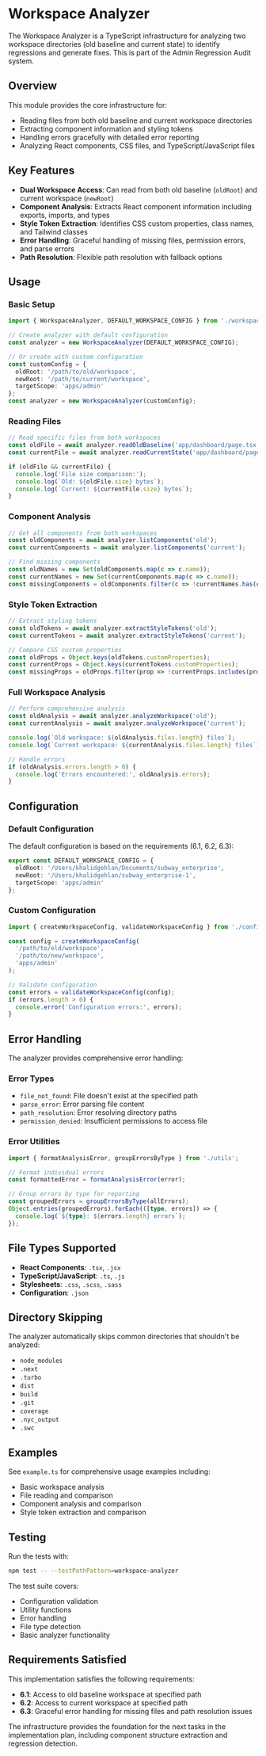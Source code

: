 # Workspace Analyzer

The Workspace Analyzer is a TypeScript infrastructure for analyzing two workspace directories (old baseline and current state) to identify regressions and generate fixes. This is part of the Admin Regression Audit system.

## Overview

This module provides the core infrastructure for:
- Reading files from both old baseline and current workspace directories
- Extracting component information and styling tokens
- Handling errors gracefully with detailed error reporting
- Analyzing React components, CSS files, and TypeScript/JavaScript files

## Key Features

- **Dual Workspace Access**: Can read from both old baseline (`oldRoot`) and current workspace (`newRoot`)
- **Component Analysis**: Extracts React component information including exports, imports, and types
- **Style Token Extraction**: Identifies CSS custom properties, class names, and Tailwind classes
- **Error Handling**: Graceful handling of missing files, permission errors, and parse errors
- **Path Resolution**: Flexible path resolution with fallback options

## Usage

### Basic Setup

```typescript
import { WorkspaceAnalyzer, DEFAULT_WORKSPACE_CONFIG } from './workspace-analyzer';

// Create analyzer with default configuration
const analyzer = new WorkspaceAnalyzer(DEFAULT_WORKSPACE_CONFIG);

// Or create with custom configuration
const customConfig = {
  oldRoot: '/path/to/old/workspace',
  newRoot: '/path/to/current/workspace',
  targetScope: 'apps/admin'
};
const analyzer = new WorkspaceAnalyzer(customConfig);
```

### Reading Files

```typescript
// Read specific files from both workspaces
const oldFile = await analyzer.readOldBaseline('app/dashboard/page.tsx');
const currentFile = await analyzer.readCurrentState('app/dashboard/page.tsx');

if (oldFile && currentFile) {
  console.log('File size comparison:');
  console.log(`Old: ${oldFile.size} bytes`);
  console.log(`Current: ${currentFile.size} bytes`);
}
```

### Component Analysis

```typescript
// Get all components from both workspaces
const oldComponents = await analyzer.listComponents('old');
const currentComponents = await analyzer.listComponents('current');

// Find missing components
const oldNames = new Set(oldComponents.map(c => c.name));
const currentNames = new Set(currentComponents.map(c => c.name));
const missingComponents = oldComponents.filter(c => !currentNames.has(c.name));
```

### Style Token Extraction

```typescript
// Extract styling tokens
const oldTokens = await analyzer.extractStyleTokens('old');
const currentTokens = await analyzer.extractStyleTokens('current');

// Compare CSS custom properties
const oldProps = Object.keys(oldTokens.customProperties);
const currentProps = Object.keys(currentTokens.customProperties);
const missingProps = oldProps.filter(prop => !currentProps.includes(prop));
```

### Full Workspace Analysis

```typescript
// Perform comprehensive analysis
const oldAnalysis = await analyzer.analyzeWorkspace('old');
const currentAnalysis = await analyzer.analyzeWorkspace('current');

console.log(`Old workspace: ${oldAnalysis.files.length} files`);
console.log(`Current workspace: ${currentAnalysis.files.length} files`);

// Handle errors
if (oldAnalysis.errors.length > 0) {
  console.log('Errors encountered:', oldAnalysis.errors);
}
```

## Configuration

### Default Configuration

The default configuration is based on the requirements (6.1, 6.2, 6.3):

```typescript
export const DEFAULT_WORKSPACE_CONFIG = {
  oldRoot: '/Users/khalidgehlan/Documents/subway_enterprise',
  newRoot: '/Users/khalidgehlan/subway_enterprise-1',
  targetScope: 'apps/admin'
};
```

### Custom Configuration

```typescript
import { createWorkspaceConfig, validateWorkspaceConfig } from './config';

const config = createWorkspaceConfig(
  '/path/to/old/workspace',
  '/path/to/new/workspace',
  'apps/admin'
);

// Validate configuration
const errors = validateWorkspaceConfig(config);
if (errors.length > 0) {
  console.error('Configuration errors:', errors);
}
```

## Error Handling

The analyzer provides comprehensive error handling:

### Error Types

- `file_not_found`: File doesn't exist at the specified path
- `parse_error`: Error parsing file content
- `path_resolution`: Error resolving directory paths
- `permission_denied`: Insufficient permissions to access file

### Error Utilities

```typescript
import { formatAnalysisError, groupErrorsByType } from './utils';

// Format individual errors
const formattedError = formatAnalysisError(error);

// Group errors by type for reporting
const groupedErrors = groupErrorsByType(allErrors);
Object.entries(groupedErrors).forEach(([type, errors]) => {
  console.log(`${type}: ${errors.length} errors`);
});
```

## File Types Supported

- **React Components**: `.tsx`, `.jsx`
- **TypeScript/JavaScript**: `.ts`, `.js`
- **Stylesheets**: `.css`, `.scss`, `.sass`
- **Configuration**: `.json`

## Directory Skipping

The analyzer automatically skips common directories that shouldn't be analyzed:
- `node_modules`
- `.next`
- `.turbo`
- `dist`
- `build`
- `.git`
- `coverage`
- `.nyc_output`
- `.swc`

## Examples

See `example.ts` for comprehensive usage examples including:
- Basic workspace analysis
- File reading and comparison
- Component analysis and comparison
- Style token extraction and comparison

## Testing

Run the tests with:

```bash
npm test -- --testPathPattern=workspace-analyzer
```

The test suite covers:
- Configuration validation
- Utility functions
- Error handling
- File type detection
- Basic analyzer functionality

## Requirements Satisfied

This implementation satisfies the following requirements:

- **6.1**: Access to old baseline workspace at specified path
- **6.2**: Access to current workspace at specified path  
- **6.3**: Graceful error handling for missing files and path resolution issues

The infrastructure provides the foundation for the next tasks in the implementation plan, including component structure extraction and regression detection.